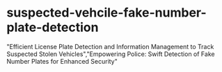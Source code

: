 # suspected-vehcile-fake-number-plate-detection
"Efficient License Plate Detection and Information Management to Track Suspected Stolen Vehicles","Empowering Police: Swift Detection of Fake Number Plates for Enhanced Security"
